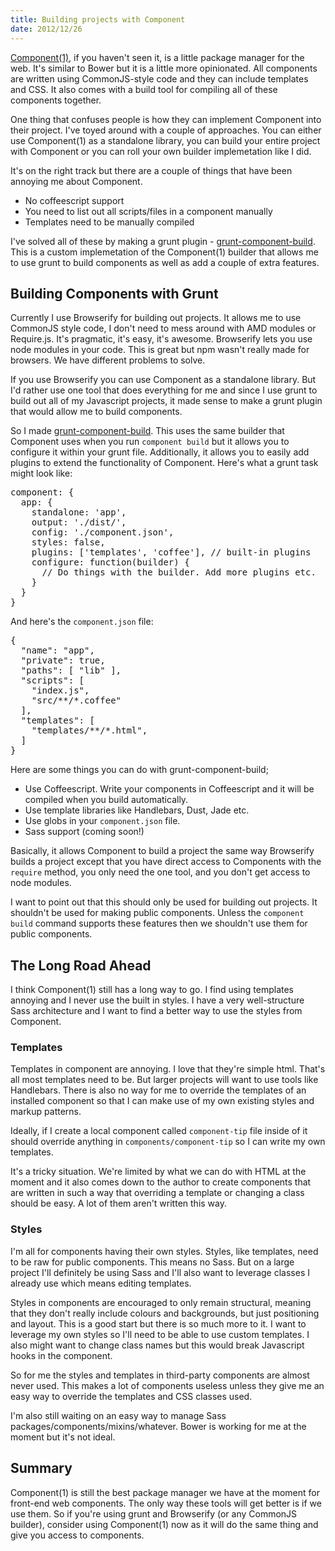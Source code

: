 ```yaml
--- 
title: Building projects with Component
date: 2012/12/26
---
```


[Component(1)](http://github.com/component/component), if you haven't seen it, is a little package manager for the web. It's similar to Bower but it is a little more opinionated. All components are written using CommonJS-style code and they can include templates and CSS. It also comes with a build tool for compiling all of these components together.

One thing that confuses people is how they can implement Component into their project. I've toyed around with a couple of approaches. You can either use Component(1) as a standalone library, you can build your entire project with Component or you can roll your own builder implemetation like I did.

It's on the right track but there are a couple of things that have been annoying me about Component. 

* No coffeescript support
* You need to list out all scripts/files in a component manually
* Templates need to be manually compiled

I've solved all of these by making a grunt plugin - [grunt-component-build](http://github.com/anthonyshort/grunt-component-build). This is a custom implemetation of the Component(1) builder that allows me to use grunt to build components as well as add a couple of extra features.

## Building Components with Grunt

Currently I use Browserify for building out projects. It allows me to use CommonJS style code, I don't need to mess around with AMD modules or Require.js. It's pragmatic, it's easy, it's awesome. Browserify lets you use node modules in your code. This is great but npm wasn't really made for browsers. We have different problems to solve.

If you use Browserify you can use Component as a standalone library. But I'd rather use one tool that does everything for me and since I use grunt to build out all of my Javascript projects, it made sense to make a grunt plugin that would allow me to build components.

So I made [grunt-component-build](http://github.com/anthonyshort/grunt-component-build). This uses the same builder that Component uses when you run `component build` but it allows you to configure it within your grunt file. Additionally, it allows you to easily add plugins to extend the functionality of Component. Here's what a grunt task might look like:

<pre class="prettyprint lang-js">
component: {
  app: {
    standalone: 'app',
    output: './dist/',
    config: './component.json',
    styles: false,
    plugins: ['templates', 'coffee'], // built-in plugins
    configure: function(builder) {
      // Do things with the builder. Add more plugins etc.
    }
  }
}
</pre>

And here's the `component.json` file:

<pre class="prettyprint lang-js">
{
  "name": "app",
  "private": true,
  "paths": [ "lib" ],
  "scripts": [
    "index.js",
    "src/**/*.coffee"
  ],
  "templates": [
    "templates/**/*.html",
  ]
}
</pre>

Here are some things you can do with grunt-component-build;

* Use Coffeescript. Write your components in Coffeescript and it will be compiled when you build automatically.
* Use template libraries like Handlebars, Dust, Jade etc.
* Use globs in your `component.json` file.
* Sass support (coming soon!)

Basically, it allows Component to build a project the same way Browserify builds a project except that you have direct access to Components with the `require` method, you only need the one tool, and you don't get access to node modules. 

I want to point out that this should only be used for building out projects. It shouldn't be used for making public components. Unless the `component build` command supports these features then we shouldn't use them for public components. 

## The Long Road Ahead

I think Component(1) still has a long way to go. I find using templates annoying and I never use the built in styles. I have a very well-structure Sass architecture and I want to find a better way to use the styles from Component.

### Templates

Templates in component are annoying. I love that they're simple html. That's all most templates need to be. But larger projects will want to use tools like Handlebars. There is also no way for me to override the templates of an installed component so that I can make use of my own existing styles and markup patterns.

Ideally, if I create a local component called `component-tip` file inside of it should override anything in `components/component-tip` so I can write my own templates. 

It's a tricky situation. We're limited by what we can do with HTML at the moment and it also comes down to the author to create components that are written in such a way that overriding a template or changing a class should be easy. A lot of them aren't written this way.

### Styles

I'm all for components having their own styles. Styles, like templates, need to be raw for public components. This means no Sass. But on a large project I'll definitely be using Sass and I'll also want to leverage classes I already use which means editing templates.

Styles in components are encouraged to only remain structural, meaning that they don't really include colours and backgrounds, but just positioning and layout. This is a good start but there is so much more to it. I want to leverage my own styles so I'll need to be able to use custom templates. I also might want to change class names but this would break Javascript hooks in the component. 

So for me the styles and templates in third-party components are almost never used. This makes a lot of components useless unless they give me an easy way to override the templates and CSS classes used.

I'm also still waiting on an easy way to manage Sass packages/components/mixins/whatever. Bower is working for me at the moment but it's not ideal.

## Summary

Component(1) is still the best package manager we have at the moment for front-end web components. The only way these tools will get better is if we use them. So if you're using grunt and Browserify (or any CommonJS builder), consider using Component(1) now as it will do the same thing and give you access to components.